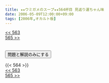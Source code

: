 ```yaml
---
title: ★★ウミガメのスープ★★564杯目 見返り運ちゃん味
date: 2006-05-09T12:00:00+09:00
tags: [2006年,オカルト板]
---
```

<div class="th_left"><a href="../563"><< 563</a></div>
<div class="th_right"><a href="../565">565 >></a></div>
<br><br>
<script src="../../js/cupsoup.js"></script>
<form>
<input type="button" value="問題と解説のみにする" onClick="toggleCupsoup()">
</form>
{{< 564 >}}
<div class="th_left"><a href="../563"><< 563</a></div>
<div class="th_right"><a href="../565">565 >></a></div>